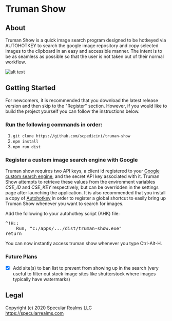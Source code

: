 # Truman Show


## About

Truman Show is a quick image search program designed to be hotkeyed via AUTOHOTKEY to search the google image repository and copy selected images to the clipboard in an easy and accessible manner. The intent is to be as seamless as possible so that the user is not taken out of their normal workflow.

![alt text](assets/demo.gif)

## Getting Started

For newcomers, it is recommended that you download the latest release version and then skip to the "Register" section. However, if you would like to build the project yourself you can follow the instructions below.

### Run the following commands in order:   
1. `git clone https://github.com/scpedicini/truman-show`
2. `npm install`
3. `npm run dist`



### Register a custom image search engine with Google 

Truman show requires two API keys, a client id registered to your [Google custom search engine](https://cse.google.com/cse/all), and the secret API key associated with it. Truman Show attempts to retrieve these values from the environment variables *CSE_ID* and *CSE_KEY* respectively, but can be overridden in the settings page after launching the application. It is also recommended that you install a copy of [Autohotkey](https://www.autohotkey.com) in order to register a global shortcut to easily bring up Truman Show whenever you want to search for images.

Add the following to your autohotkey script (AHK) file:
<pre>
^!H::
	Run, "c:/apps/.../dist/truman-show.exe"
return
</pre>

You can now instantly access truman show whenever you type Ctrl-Alt-H.

### Future Plans

- [X] Add site(s) to ban list to prevent from showing up in the search (very useful to filter out stock image sites like shutterstock where images typically have watermarks) 


## Legal

Copyright (c) 2020 Specular Realms LLC  
https://specularrealms.com